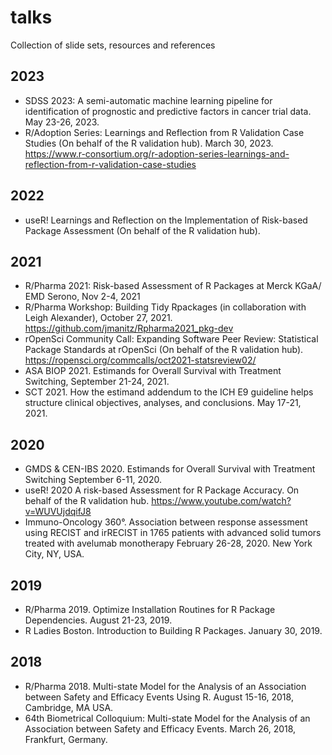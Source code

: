 # talks
Collection of slide sets, resources  and references

## 2023

* SDSS 2023: A semi-automatic machine learning pipeline for identification of prognostic and predictive factors in cancer trial data. May 23-26, 2023.
* R/Adoption Series: Learnings and Reflection from R Validation Case Studies (On behalf of the R validation hub). March 30, 2023. https://www.r-consortium.org/r-adoption-series-learnings-and-reflection-from-r-validation-case-studies

## 2022

* useR! Learnings and Reflection on the Implementation of Risk-based Package Assessment (On behalf of the R validation hub). 

## 2021

* R/Pharma 2021: Risk-based Assessment of R Packages at Merck KGaA/ EMD Serono, Nov 2-4, 2021
* R/Pharma Workshop: Building Tidy Rpackages (in collaboration with Leigh Alexander), October 27, 2021. https://github.com/jmanitz/Rpharma2021_pkg-dev
* rOpenSci Community Call: Expanding Software Peer Review: Statistical Package Standards at rOpenSci (On behalf of the R validation hub). https://ropensci.org/commcalls/oct2021-statsreview02/
* ASA BIOP 2021. Estimands for Overall Survival with Treatment Switching, September 21-24, 2021.
* SCT 2021. How the estimand addendum to the ICH E9 guideline helps structure clinical objectives, analyses, and conclusions. May 17-21, 2021. 

## 2020

* GMDS & CEN-IBS 2020. Estimands for Overall Survival with Treatment Switching September 6-11, 2020.
* useR! 2020 A risk-based Assessment for R Package Accuracy. On behalf of the R validation hub. https://www.youtube.com/watch?v=WUVUjdqifJ8
* Immuno-Oncology 360°. Association between response assessment using RECIST and irRECIST in 1765 patients with advanced solid tumors treated with avelumab monotherapy February 26-28, 2020. New York City, NY, USA.

## 2019

* R/Pharma 2019. Optimize Installation Routines for R Package Dependencies. August 21-23, 2019.
* R Ladies Boston. Introduction to Building R Packages. January 30, 2019.

## 2018

* R/Pharma 2018. Multi-state Model for the Analysis of an Association between Safety and Efficacy Events Using R. August 15-16, 2018, Cambridge, MA USA.
* 64th Biometrical Colloquium: Multi-state Model for the Analysis of an Association between Safety and Efficacy Events. March 26, 2018, Frankfurt, Germany.


